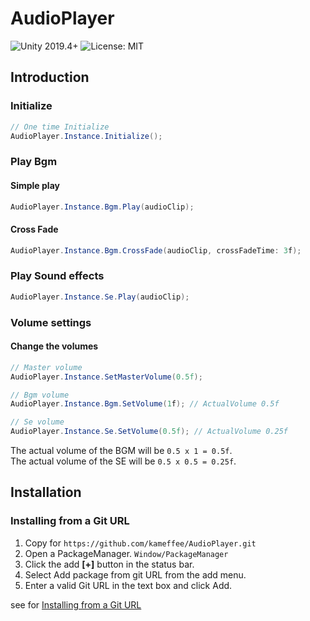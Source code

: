 # AudioPlayer
![Unity 2019.4+](https://img.shields.io/badge/unity-unity%202019.4%2B-blue)
![License: MIT](https://img.shields.io/badge/License-MIT-brightgreen.svg)

## Introduction

### Initialize

```c#
// One time Initialize
AudioPlayer.Instance.Initialize();
```

### Play Bgm

#### Simple play
```c#
AudioPlayer.Instance.Bgm.Play(audioClip);
```

#### Cross Fade
```c#
AudioPlayer.Instance.Bgm.CrossFade(audioClip, crossFadeTime: 3f);
```

### Play Sound effects
```c#
AudioPlayer.Instance.Se.Play(audioClip);
```

### Volume settings

#### Change the volumes
```c#
// Master volume
AudioPlayer.Instance.SetMasterVolume(0.5f);

// Bgm volume
AudioPlayer.Instance.Bgm.SetVolume(1f); // ActualVolume 0.5f

// Se volume
AudioPlayer.Instance.Se.SetVolume(0.5f); // ActualVolume 0.25f
```

The actual volume of the BGM will be `0.5 x 1 = 0.5f`.  
The actual volume of the SE will be `0.5 x 0.5 = 0.25f`.

## Installation

### Installing from a Git URL
1. Copy for `https://github.com/kameffee/AudioPlayer.git`
2. Open a PackageManager. `Window/PackageManager`
3. Click the add **[+]** button in the status bar.
4. Select Add package from git URL from the add menu.
5. Enter a valid Git URL in the text box and click Add.

see for [Installing from a Git URL](https://docs.unity3d.com/2019.4/Documentation/Manual/upm-ui-giturl.html)
